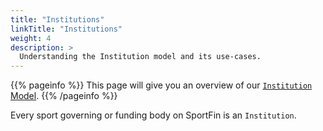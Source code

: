 ```yaml
---
title: "Institutions"
linkTitle: "Institutions"
weight: 4
description: >
  Understanding the Institution model and its use-cases.
---
```


{{% pageinfo %}}
This page will give you an overview of our [`Institution` Model](https://github.com/SportFin/sportfin/blob/3decea7cffcbc1044faa998b20881b704f422b9d/clubs/models.py#L737). 
{{% /pageinfo %}}

Every sport governing or funding body on SportFin is an `Institution`.
